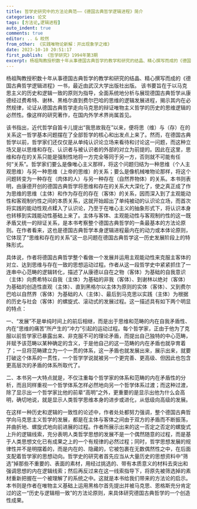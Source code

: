 ```yaml
---
title: 哲学史研究中的方法论典范——《德国古典哲学逻辑进程》简介
categories: 论文
tags: [方法论,逻辑进程]
auto_indent: true
comments: true
editor: .. & 皎然
from_other: 《实践唯物论新解：开出现象学之维》
date: 2023-10-10 20:51:17
first_publish: 《哲学研究》1994年第3期
excerpt: 杨祖陶教授积数十年从事德国古典哲学的教学和研究的结晶、精心撰写而成的《德国古典哲学逻辑进程》一书，最近由武汉大学出版社出版。该书要旨在于以马克思主义的历史和逻辑一致的原则为指导，全面系统地分析与展现德国古典哲学从康德经过费希特、谢林、黑格尔直到费尔巴哈的思维的逻辑发展进程，揭示其内在必然规律，论证从德国古典哲学走向马克思的辩证唯物主义哲学的历史的思维逻辑的必然性。像这样的研究著作，在国内外学术界尚属首见。
---
```

杨祖陶教授积数十年从事德国古典哲学的教学和研究的结晶、精心撰写而成的《德国古典哲学逻辑进程》一书，最近由武汉大学出版社出版。
该书要旨在于以马克思主义的历史和逻辑一致的原则为指导，全面系统地分析与展现德国古典哲学从康德经过费希特、谢林、黑格尔直到费尔巴哈的思维的逻辑发展进程，揭示其内在必然规律，论证从德国古典哲学走向马克思的辩证唯物主义哲学的历史的思维逻辑的必然性。像这样的研究著作，在国内外学术界尚属首见。

该书指出，近代哲学自笛卡儿提出“我思故我在”以来，便将思（维）与（存）在的关系这一哲学基本问题摆在了全部哲学的核心和出发点上来了。然而，在德国古典哲学以前，哲学家们还仅仅是从单纯认识论立场来看待和讨论这一问题，而这种立场又是以思维和存在、认识者与被认识者的外部的对立为前提的。因此在这里，思维和存在的关系只能是强制性地将一方完全等同于另一方，否则就不可能有任何“关系”。哲学家们要么是像唯心主义那样，将这个问题归结为一种思维（个人主观思维）与另一种思维（上帝的思维）的关系；要么是像机械唯物论那样，将这个问题转变为一种存在（肉体的人）与另一种存在（自然界物体）的关系。本书则表明，由康德开创的德国古典哲学将思维和存在的关系大大深化了，使之真正成了作为思维的思维（主体）和作为存在的存在（客体）的关系，因而深入到了主观能动性和客观制约性之间的本质关系，这就开始超出了单纯被动的认识论立场，而首次将实践的能动性观点糅入了认识论，乃至于在唯心主义的抽象形式下，将认识本身也转移到实践能动性基础上来了。主体与客体、主观能动性与客观制约性的这一既矛盾又统一的辩证关系，是本书考察整个德国古典哲学的一条最基本的方法论原则。在作者看来，这也是德国古典哲学本身逻辑进程最内在的动力或本体论原则，它体现了“思维和存在的关系”这一总问题在德国古典哲学这一历史发展阶段上的特殊形式。

具体说，作者将德国古典哲学整个看做一个发展并运用主观能动性来克服主客体的对立、达到思维与存在一致的思想运动过程。作者从这一段哲学史中紧紧抓住了一连串中心范畴的逻辑转化，描述了从康德以自在之物（客体）为基础的自我意识（主体）向费希特以自我（主体）为基础的非我（客体）、到谢林以绝对（客体）为基础的创造性直观（主体）、直到黑格尔以主体为原则的实体（客体）、又到费尔巴哈以自然界（客体）为基础的人（主体）、最后到马克思以实践（主体）为根据的历史与社会（客体）的螺旋式、滚动式的发展过程。这一描述具有如下两个明显的特点：

一、“发展”不是单纯时间上的前后相继，而是出于思维和范畴的内在自我矛盾性、内在“思维的痛苦”所产生的“冲力”引起的运动过程。每个哲学家，正由于他为了克服以前哲学家已暴露出来、非克服不可的理论矛盾，而提出自己独特的中心范畴，并赋予该范畴以某种确定的含义，于是他自己的这一范畴的内在矛盾也就孕育着了；一旦将范畴建立为一个一贯的体系，这一矛盾也就发展出来，展示出来，就要打破这个体系的一贯性，一个哲学学说就被另一个更完善、更高级、但因此也包含更高层次的矛盾的体系所取代了。

二、本书另一大特点就是，不仅注重每个哲学家的体系和范畴的内在矛盾性的分析，而且同样重视一个哲学体系怎样必然地向另一个哲学体系过渡；而这种过渡，除了显示出一个哲学家比他的前辈“高明”之外，更重要的是显示出他为什么会高明，确切地说，就是显示人类哲学思维本身的进步或进化，从低级向高级的发展。

在这样一种历史和逻辑的一致性的论述中，作者处处都努力强调，整个德国古典哲学向马克思主义哲学的发展，都是在主体与客体之间由于双方的矛盾而不断振荡，并曲折地、螺旋式地向前进展的过程。作者所展示出来的这一否定之否定的螺旋式上升的逻辑线索，充分表明人类哲学思想的发展不是一个偶然随意的过程，而是基于人类思想文化已有成果之上的一个有规律的必然过程；同时，哲学思想发展的规律性并不是明摆着的，而是内在的、隐藏的，它被包裹在无数偶然性之中，在后面支配着哲学家的思想动向。哲学史的研究者首先应当从大量历史的思想资料中“筛选”掉那些不重要的、表面的素材，用经过挑选的、带有本质意义的材料去突出和强调思想的内在逻辑线索；然后再反过来在这一线索指导下，将原先被筛选掉的素材重新把握在一个被理解了的系统之中。这就是本书给我们带来的方法论的启示。本书则是作者在唯物主义基础上运用黑格尔首先提出并被马克思、恩格斯充分肯定过的这一“历史与逻辑相一致”的方法论原则，来具体研究德国古典哲学的一个创造性成果。
